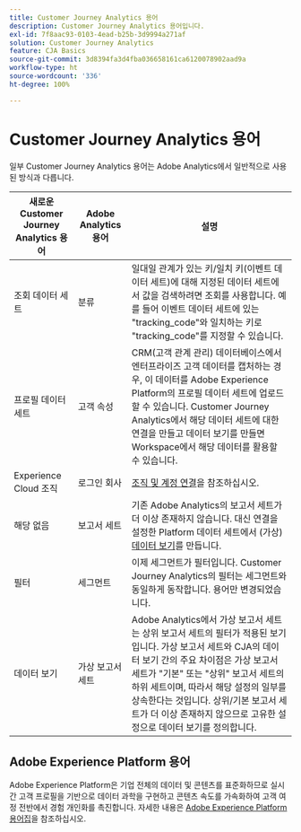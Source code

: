 ```yaml
---
title: Customer Journey Analytics 용어
description: Customer Journey Analytics 용어입니다.
exl-id: 7f8aac93-0103-4ead-b25b-3d9994a271af
solution: Customer Journey Analytics
feature: CJA Basics
source-git-commit: 3d8394fa3d4fba036658161ca6120078902aad9a
workflow-type: ht
source-wordcount: '336'
ht-degree: 100%

---
```


# Customer Journey Analytics 용어

일부 Customer Journey Analytics 용어는 Adobe Analytics에서 일반적으로 사용된 방식과 다릅니다.

| 새로운 Customer Journey Analytics 용어 | Adobe Analytics 용어 | 설명 |
| --- | --- | --- |
| 조회 데이터 세트 | 분류 | 일대일 관계가 있는 키/일치 키(이벤트 데이터 세트)에 대해 지정된 데이터 세트에서 값을 검색하려면 조회를 사용합니다. 예를 들어 이벤트 데이터 세트에 있는 &quot;tracking_code&quot;와 일치하는 키로 &quot;tracking_code&quot;를 지정할 수 있습니다. |
| 프로필 데이터 세트 | 고객 속성 | CRM(고객 관계 관리) 데이터베이스에서 엔터프라이즈 고객 데이터를 캡처하는 경우, 이 데이터를 Adobe Experience Platform의 프로필 데이터 세트에 업로드할 수 있습니다. Customer Journey Analytics에서 해당 데이터 세트에 대한 연결을 만들고 데이터 보기를 만들면 Workspace에서 해당 데이터를 활용할 수 있습니다. |
| Experience Cloud 조직 | 로그인 회사 | [조직 및 계정 연결](https://experienceleague.adobe.com/docs/core-services/interface/manage-users-and-products/organizations.html?lang=ko-KR#topic_C31CB834F109465A82ED57FF0563B3F1)을 참조하십시오. |
| 해당 없음 | 보고서 세트 | 기존 Adobe Analytics의 보고서 세트가 더 이상 존재하지 않습니다. 대신 연결을 설정한 Platform 데이터 세트에서 (가상) [데이터 보기](/help/data-views/create-dataview.md)를 만듭니다. |
| 필터 | 세그먼트 | 이제 세그먼트가 필터입니다. Customer Journey Analytics의 필터는 세그먼트와 동일하게 동작합니다. 용어만 변경되었습니다. |
| 데이터 보기 | 가상 보고서 세트 | Adobe Analytics에서 가상 보고서 세트는 상위 보고서 세트의 필터가 적용된 보기입니다. 가상 보고서 세트와 CJA의 데이터 보기 간의 주요 차이점은 가상 보고서 세트가 &quot;기본&quot; 또는 &quot;상위&quot; 보고서 세트의 하위 세트이며, 따라서 해당 설정의 일부를 상속한다는 것입니다. 상위/기본 보고서 세트가 더 이상 존재하지 않으므로 고유한 설정으로 데이터 보기를 정의합니다. |

## Adobe Experience Platform 용어

Adobe Experience Platform은 기업 전체의 데이터 및 콘텐츠를 표준화하므로 실시간 고객 프로필을 기반으로 데이터 과학을 구현하고 콘텐츠 속도를 가속화하여 고객 여정 전반에서 경험 개인화를 촉진합니다.
자세한 내용은 [Adobe Experience Platform 용어집](https://experienceleague.adobe.com/docs/experience-platform/landing/glossary.html)을 참조하십시오.
